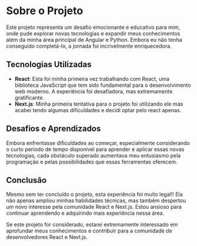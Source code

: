<!DOCTYPE html>
<html lang="pt-br">
<head>
<meta charset="UTF-8">
</head>
<body>
<h1>Sobre o Projeto</h1>
<p>Este projeto representa um desafio emocionante e educativo para mim, onde pude explorar novas tecnologias e expandir meus conhecimentos além da minha área principal de Angular e Python. Embora eu não tenha conseguido completá-lo, a jornada foi incrivelmente enriquecedora.</p>

<h2>Tecnologias Utilizadas</h2>
<ul>
<li><strong>React</strong>: Esta foi minha primeira vez trabalhando com React, uma biblioteca JavaScript que tem sido fundamental para o desenvolvimento web moderno. A experiência foi desafiadora, mas extremamente gratificante.</li>
<li><strong>Next.js</strong>: Minha primeira tentativa para o projeto foi utilizando ele mas acabei tendo algumas dificuldades e decidi optar pelo react apenas.</li>
</ul>

<h2>Desafios e Aprendizados</h2>
<p>Embora enfrentasse dificuldades ao começar, especialmente considerando o curto período de tempo disponível para aprender e aplicar essas novas tecnologias, cada obstáculo superado aumentava meu entusiasmo pela programação e pelas possibilidades que essas ferramentas oferecem.</p>

<h2>Conclusão</h2>
<p>Mesmo sem ter concluído o projeto, esta experiência foi muito legal!! Ela não apenas ampliou minhas habilidades técnicas, mas também despertou um novo interesse pela comunidade React e Next.js. Estou ansioso para continuar aprendendo e adquirindo mais experiência nessa área.</p>
<p>Se este projeto for considerado, estarei extremamente interessado em aprofundar meus conhecimentos e contribuir para a comunidade de desenvolvedores React e Next.js.</p>
</body>
</html>
